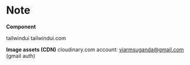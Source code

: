 # Note

**Component**

tailwindui
tailwindui.com

**Image assets (CDN)**
cloudinary.com
account:
viarmsuganda@gmail.com (gmail auth)
